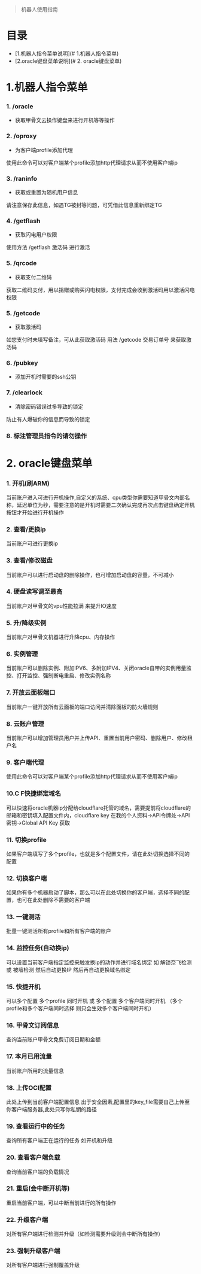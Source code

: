 > 机器人使用指南

# 目录

- [1.机器人指令菜单说明](# 1.机器人指令菜单)
- [2.oracle键盘菜单说明](# 2. oracle键盘菜单)


# 1.机器人指令菜单

### 1. /oracle

- 获取甲骨文云操作键盘来进行开机等等操作

### 2. /oproxy

- 为客户端profile添加代理

使用此命令可以对客户端某个profile添加http代理请求从而不使用客户端ip

### 3. /raninfo

- 获取或重置为随机用户信息

请注意保存此信息，如遇TG被封等问题，可凭借此信息重新绑定TG

### 4. /getflash

- 获取闪电用户权限

使用方法 /getflash 激活码  进行激活

### 5. /qrcode

- 获取支付二维码

获取二维码支付，用以捐赠或购买闪电权限，支付完成会收到激活码用以激活闪电权限

### 5. /getcode

- 获取激活码

如您支付时未填写备注，可从此获取激活码 用法 /getcode 交易订单号  来获取激活码

### 6. /pubkey

- 添加开机时需要的ssh公钥

### 7. /clearlock

- 清除密码错误过多导致的锁定

防止有人爆破你的信息而导致的锁定

### 8. 标注管理员指令的请勿操作

# 2. oracle键盘菜单

### 1. 开机(刷ARM)

当前账户进入可进行开机操作,自定义的系统、cpu类型你需要知道甲骨文内部名称，延迟单位为秒，需要注意的是开机时需要二次确认完成再次点击键盘确定开机按钮才开始进行开机操作

### 2. 查看/更换ip

当前账户可进行更换ip

### 3. 查看/修改磁盘

当前账户可以进行启动盘的删除操作，也可增加启动盘的容量，不可减小

### 4. 硬盘读写调至最高

当前账户对甲骨文的vpu性能拉满 来提升IO速度

### 5. 升/降级实例

当前账户对甲骨文机器进行升降cpu、内存操作

### 6. 实例管理

当前账户可以删除实例、附加IPV6、多附加IPV4、关闭oracle自带的实例用量监控、打开监控、强制断电重启、修改实例名称

### 7. 开放云面板端口

当前账户一键开放所有云面板的端口访问并清除面板的防火墙规则

### 8. 云账户管理

当前账户可以增加管理员用户并上传API、重置当前用户密码、删除用户、修改租户名

### 9. 客户端代理

使用此命令可以对客户端某个profile添加http代理请求从而不使用客户端ip

### 10.C F快捷绑定域名

可以快速将oracle机器ip分配给cloudflare托管的域名，需要提前将cloudflare的邮箱和密钥填入配置文件内，cloudflare key 在我的个人资料->API令牌处->API密钥->Global API Key	获取

### 11. 切换profile

如果客户端填写了多个profile，也就是多个配置文件，请在此处切换选择不同的配置

### 12. 切换客户端

如果你有多个机器启动了脚本，那么可以在此处切换你的客户端，选择不同的配置，也可在此处删除不需要的客户端

### 13. 一键测活

批量一键测活所有profile和所有客户端的账户

### 14. 监控任务(自动换ip)

可以设置当前客户端指定监控来触发换ip的动作并进行域名绑定 如 解锁奈飞检测 或 被墙检测 然后自动更换IP 然后再自动更换域名绑定

### 15. 快捷开机

可以多个配置 多个profile 同时开机 或 多个配置 多个客户端同时开机 （多个profile和多个客户端同时选择 则只会生效多个客户端同时开机）

### 16. 甲骨文订阅信息

查询当前账户甲骨文免费订阅日期和金额

### 17. 本月已用流量

当前账户所用的流量信息

### 18. 上传OCI配置

此处上传到当前客户端配置信息 出于安全因素,配置里的key_file需要自己上传至你客户端服务器,此处只写你私钥的路径

### 19. 查看运行中的任务

查询所有客户端正在运行的任务 如开机和升级

### 20. 查看客户端负载

查询当前客户端的负载情况

### 21. 重启(会中断开机等)

重启当前客户端，可以中断当前进行的所有操作

### 22. 升级客户端

对所有客户端进行检测并升级（如检测需要升级则会中断所有操作）

### 23. 强制升级客户端

对所有客户端进行强制覆盖升级


